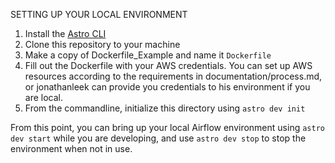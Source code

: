 SETTING UP YOUR LOCAL ENVIRONMENT
1. Install the [Astro CLI](https://docs.astronomer.io/astro/cli/overview)
2. Clone this repository to your machine
3. Make a copy of Dockerfile_Example and name it `Dockerfile`
4. Fill out the Dockerfile with your AWS credentials. You can set up AWS resources according to the requirements in documentation/process.md, or jonathanleek can provide you credentials to his environment if you are local.
5. From the commandline, initialize this directory using `astro dev init`

From this point, you can bring up  your local Airflow environment using `astro dev start` while you are developing, and use `astro dev stop` to stop the environment when not in use.